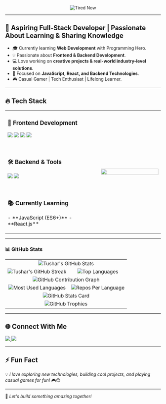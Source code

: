 <div align="center">
  <img src="https://github.com/iktushar01/my_personal-file/raw/main/Tired%20Now.gif" alt="Tired Now" />
</div>

---

## 🚀 Aspiring Full-Stack Developer | Passionate About Learning & Sharing Knowledge  

- 🎓 Currently learning **Web Development** with Programming Hero.  
- 💡 Passionate about **Frontend & Backend Development**.  
- 💻 Love working on **creative projects & real-world industry-level solutions**.  
- 🎯 Focused on **JavaScript, React, and Backend Technologies**.  
- 🎮 Casual Gamer | Tech Enthusiast | Lifelong Learner.  

---

## 🔥 Tech Stack  

<div align="center">
  <table>
    <tr>
      <td width="60%">
        <h3>🚀 Frontend Development</h3>
        <p align="left">
          <img src="https://img.shields.io/badge/HTML5-%23E34F26.svg?style=for-the-badge&logo=html5&logoColor=white" />
          <img src="https://img.shields.io/badge/CSS3-%231572B6.svg?style=for-the-badge&logo=css3&logoColor=white" />
          <img src="https://img.shields.io/badge/JavaScript-%23F7DF1E.svg?style=for-the-badge&logo=javascript&logoColor=black" />
          <img src="https://img.shields.io/badge/Webflow-%2300A4E4.svg?style=for-the-badge&logo=webflow&logoColor=white" />
        </p>
        <br>
        <h3>🛠 Backend & Tools</h3>
        <p align="left">
          <img src="https://img.shields.io/badge/Git-%23F05032.svg?style=for-the-badge&logo=git&logoColor=white" />
          <img src="https://img.shields.io/badge/GitHub-%23181717.svg?style=for-the-badge&logo=github&logoColor=white" />
        </p>
        <br>
        <h3>📚 Currently Learning</h3>
        <p>
          - **JavaScript (ES6+)**  
          - **React.js**  
        </p>
      </td>
      <td width="40%">
        <img src="https://github.com/iktushar01/my_personal-file/raw/main/eef76b143584307.627d06916ce10.gif" width="100%" />
      </td>
    </tr>
  </table>
</div>

<!-- CSS for responsiveness -->
<style>
  @media only screen and (max-width: 768px) {
    table {
      width: 100%;
    }
    td {
      width: 100%;
      display: block;
      text-align: center;
    }
  }
</style>

---

### 📊 GitHub Stats
<div align="center">

<table>
  <tr>
    <td colspan="2" align="center">
      <img src="https://github-readme-stats.vercel.app/api?username=iktushar01&show_icons=true&theme=radical&count_private=true" alt="Tushar's GitHub Stats" />
    </td>
  </tr>
  
  <tr>
    <td align="center">
      <img src="https://streak-stats.vercel.app/?user=iktushar01&theme=radical" alt="Tushar's GitHub Streak" />
    </td>
    <td align="center">
      <img src="https://github-readme-stats.vercel.app/api/top-langs/?username=iktushar01&layout=compact&theme=radical" alt="Top Languages" />
    </td>
  </tr>

  <tr>
    <td colspan="2" align="center">
      <img src="https://github-profile-summary-cards.vercel.app/api/cards/profile-details?username=iktushar01&theme=radical" alt="GitHub Contribution Graph" />
    </td>
  </tr>

  <tr>
    <td align="center">
      <img src="https://github-profile-summary-cards.vercel.app/api/cards/most-commit-language?username=iktushar01&theme=radical" alt="Most Used Languages" />
    </td>
    <td align="center">
      <img src="https://github-profile-summary-cards.vercel.app/api/cards/repos-per-language?username=iktushar01&theme=radical" alt="Repos Per Language" />
    </td>
  </tr>

  <tr>
    <td colspan="2" align="center">
      <img src="https://github-profile-summary-cards.vercel.app/api/cards/stats?username=iktushar01&theme=radical" alt="GitHub Stats Card" />
    </td>
  </tr>

  <tr>
    <td colspan="2" align="center">
      <img src="https://github-profile-trophy.vercel.app/?username=iktushar01&theme=radical&no-frame=true&no-bg=true&margin-w=4" alt="GitHub Trophies" />
    </td>
  </tr>

</table>

</div>

---

## 🌐 Connect With Me  
<p align="left">
  <a href="https://www.linkedin.com/in/iktushar01/" target="_blank">
    <img src="https://img.shields.io/badge/LinkedIn-%230077B5.svg?style=for-the-badge&logo=linkedin&logoColor=white" />
  </a>
  <a href="https://www.facebook.com/ibrahim.khalil.tushar.2024" target="_blank">
    <img src="https://img.shields.io/badge/Facebook-%231877F2.svg?style=for-the-badge&logo=facebook&logoColor=white" />
  </a>
</p>

---

## ⚡ Fun Fact  
💡 *I love exploring new technologies, building cool projects, and playing casual games for fun!* 🎮😌  

---

🚀 *Let's build something amazing together!*  
